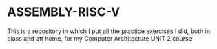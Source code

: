 # ASSEMBLY-RISC-V
This is a repository in which I put all the practice exercises I did, both in class and att home, for my Computer Architecture UNIT 2 course
